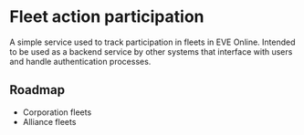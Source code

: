 # Fleet action participation

A simple service used to track participation in fleets in EVE Online.
Intended to be used as a backend service by other systems that interface
with users and handle authentication processes.

## Roadmap
* Corporation fleets
* Alliance fleets
